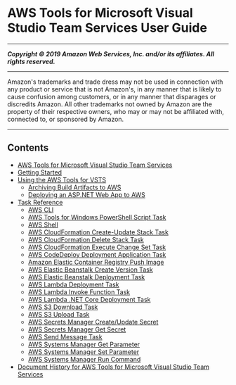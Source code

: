 # AWS Tools for Microsoft Visual Studio Team Services User Guide

-----
*****Copyright &copy; 2019 Amazon Web Services, Inc. and/or its affiliates. All rights reserved.*****

-----
Amazon's trademarks and trade dress may not be used in 
     connection with any product or service that is not Amazon's, 
     in any manner that is likely to cause confusion among customers, 
     or in any manner that disparages or discredits Amazon. All other 
     trademarks not owned by Amazon are the property of their respective
     owners, who may or may not be affiliated with, connected to, or 
     sponsored by Amazon.

-----
## Contents
+ [AWS Tools for Microsoft Visual Studio Team Services](welcome.md)
+ [Getting Started](getting-started.md)
+ [Using the AWS Tools for VSTS](tutorials.md)
   + [Archiving Build Artifacts to AWS](tutorial-s3.md)
   + [Deploying an ASP.NET Web App to AWS](tutorial-eb.md)
+ [Task Reference](task-reference.md)
   + [AWS CLI](aws-cli.md)
   + [AWS Tools for Windows PowerShell Script Task](awspowershell-module-script.md)
   + [AWS Shell](awsshell.md)
   + [AWS CloudFormation Create-Update Stack Task](cloudformation-create-update.md)
   + [AWS CloudFormation Delete Stack Task](cloudformation-delete-stack.md)
   + [AWS CloudFormation Execute Change Set Task](cloudformation-execute-changeset.md)
   + [AWS CodeDeploy Deployment Application Task](codedeploy-deployment.md)
   + [Amazon Elastic Container Registry Push Image](ecr-pushimage.md)
   + [AWS Elastic Beanstalk Create Version Task](elastic-beanstalk-createversion.md)
   + [AWS Elastic Beanstalk Deployment Task](elastic-beanstalk-deploy.md)
   + [AWS Lambda Deployment Task](lambda-deploy.md)
   + [AWS Lambda Invoke Function Task](lambda-invoke.md)
   + [AWS Lambda .NET Core Deployment Task](lambda-netcore-deploy.md)
   + [AWS S3 Download Task](s3-download.md)
   + [AWS S3 Upload Task](s3-upload.md)
   + [AWS Secrets Manager Create/Update Secret](secretsmanager-create-update.md)
   + [AWS Secrets Manager Get Secret](secretsmanager-getsecret.md)
   + [AWS Send Message Task](send-message.md)
   + [AWS Systems Manager Get Parameter](systemsmanager-getparameter.md)
   + [AWS Systems Manager Set Parameter](systemsmanager-setparameter.md)
   + [AWS Systems Manager Run Command](systemsmanager-runcommand.md)
+ [Document History for AWS Tools for Microsoft Visual Studio Team Services](document-history.md)